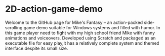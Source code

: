 # 2D-action-game-demo
Welcome to the GitHub page for Mike's Fantasy – an action-packed side-scrolling game demo suitable for Windows systems and filled with humor. In this game player need to fight with my high school friend Mike with funny animations and voiceovers. Developed using Scratch and packaged as an executable file for easy play,it has a relatively complete system and themed interface.despite its small size.
